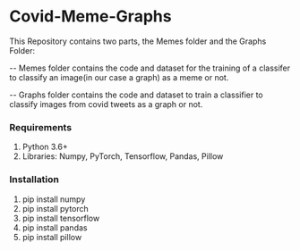 # Covid-Meme-Graphs

This Repository contains two parts, the Memes folder and the Graphs Folder:

-- Memes folder contains the code and dataset for the training of a classifer to classify an image(in our case a graph) as a meme or not.

-- Graphs folder contains the code and dataset to train a classifier to classify images from covid tweets as a graph or not. 

### Requirements ###
1. Python 3.6+
2. Libraries: Numpy, PyTorch, Tensorflow, Pandas, Pillow

### Installation ###
1. pip install numpy
2. pip install pytorch
3. pip install tensorflow
4. pip install pandas 
5. pip install pillow
